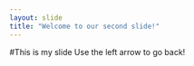 ```yaml
---
layout: slide
title: "Welcome to our second slide!"
---
```

#This is my slide
Use the left arrow to go back!
